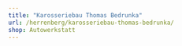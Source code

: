 ```yaml
---
title: "Karosseriebau Thomas Bedrunka"
url: /herrenberg/karosseriebau-thomas-bedrunka/
shop: Autowerkstatt
---
```

